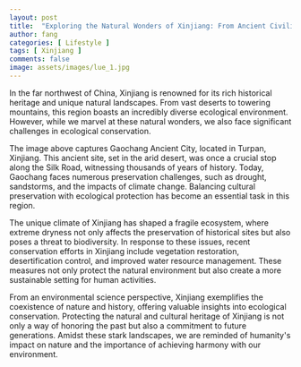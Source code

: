 ```yaml
---
layout: post
title:  "Exploring the Natural Wonders of Xinjiang: From Ancient Civilizations to Ecological Conservation"
author: fang
categories: [ Lifestyle ]
tags: [ Xinjiang ]
comments: false
image: assets/images/lue_1.jpg
---
```


In the far northwest of China, Xinjiang is renowned for its rich historical heritage and unique natural landscapes. From vast deserts to towering mountains, this region boasts an incredibly diverse ecological environment. However, while we marvel at these natural wonders, we also face significant challenges in ecological conservation.

The image above captures Gaochang Ancient City, located in Turpan, Xinjiang. This ancient site, set in the arid desert, was once a crucial stop along the Silk Road, witnessing thousands of years of history. Today, Gaochang faces numerous preservation challenges, such as drought, sandstorms, and the impacts of climate change. Balancing cultural preservation with ecological protection has become an essential task in this region.

The unique climate of Xinjiang has shaped a fragile ecosystem, where extreme dryness not only affects the preservation of historical sites but also poses a threat to biodiversity. In response to these issues, recent conservation efforts in Xinjiang include vegetation restoration, desertification control, and improved water resource management. These measures not only protect the natural environment but also create a more sustainable setting for human activities.

From an environmental science perspective, Xinjiang exemplifies the coexistence of nature and history, offering valuable insights into ecological conservation. Protecting the natural and cultural heritage of Xinjiang is not only a way of honoring the past but also a commitment to future generations. Amidst these stark landscapes, we are reminded of humanity's impact on nature and the importance of achieving harmony with our environment.